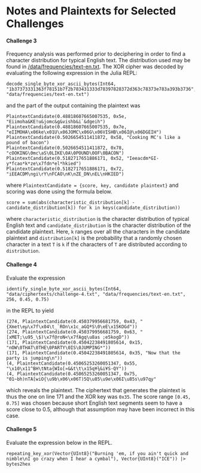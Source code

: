 # Notes and Plaintexts for Selected Challenges

#### Challenge 3
Frequency analysis was performed prior to deciphering in order to find a character distribution for typical English text. The distribution used may be found in [/data/frequencies/text-en.txt](./data/frequencies/text-en.txt). The XOR cipher was decoded by evaluating the following expression in the Julia REPL:

    decode_single_byte_xor_ascii_bytes(Int64, "1b37373331363f78151b7f2b783431333d78397828372d363c78373e783a393b3736", "data/frequencies/text-en.txt")

and the part of the output containing the plaintext was

    PlaintextCandidate(0.48818607665007535, 0x5e, "Eiimoha&KE!u&jomc&g&vishb&i`&dgeih")
    PlaintextCandidate(0.48818607665007535, 0x7e, "eIIMOHA\x06ke\x01U\x06JOMC\x06G\x06VISHB\x06I@\x06DGEIH")
    PlaintextCandidate(0.5026654511411872, 0x58, "Cooking MC's like a pound of bacon")
    PlaintextCandidate(0.5026654511411872, 0x78, "cOOKING\0mc\aS\0LIKE\0A\0POUND\0OF\0BACON")
    PlaintextCandidate(0.5182717651886171, 0x52, "Ieeacdm*GI-y*fcao*k*ze\x7fdn*el*hkied")
    PlaintextCandidate(0.5182717651886171, 0x72, "iEEACDM\ngi\rY\nFCAO\nK\nZE_DN\nEL\nHKIED")

where `PlaintextCandidate = {score, key, candidate plaintext}` and scoring was done using the formula below.

    score = sum(abs(characteristic_distribution[k] - candidate_distribution[k]) for k in keys(candidate_distribution))

where `characteristic_distribution` is the character distribution of typical English text and `candidate_distribution` is the character distribution of the candidate plaintext. Here, `k` ranges over all the characters in the candidate plaintext and `distribution[k]` is the probability that a randomly chosen character in a text `T` is `k` if the characters of `T` are distributed according to `distribution`.

#### Challenge 4
Evaluate the expression

    identify_single_byte_xor_ascii_bytes(Int64, "data/ciphertexts/challenge-4.txt", "data/frequencies/text-en.txt", 256, 0.45, 0.75)

in the REPL to yield

    (274, PlaintextCandidate(0.450379956681759, 0x43, "{Xmet\eµ\x7f\x04\t_`ROn\x1c_aGQªS\0\eE\x15KOGd"))
    (274, PlaintextCandidate(0.450379956681759, 0x63, "[xMET;\u95_\$)\x7f@roN<\x7fAgq\u8as ;e5kogD"))
    (171, PlaintextCandidate(0.45042238491805614, 0x15, "nOW\0THAT\0THE\0PARTY\0IS\0JUMPING*"))
    (171, PlaintextCandidate(0.45042238491805614, 0x35, "Now that the party is jumping\n"))
    (4, PlaintextCandidate(0.45065253260051347, 0x55, "\x10\x11^BH\tNta{WIo[»&&t\t\x15q¥¾&i¥S·QY"))
    (4, PlaintextCandidate(0.45065253260051347, 0x75, "01~bh)nTA[wiO{\u9b\x06\x06T)5Q\u85\u9e\x06I\u85s\u97qy"

which reveals the plaintext. The ciphertext that generates the plaintext is thus the one on line 171 and the XOR key was `0x35`. The score range `[0.45, 0.75]` was chosen because short English text segments seem to have a score close to 0.5, although that assumption may have been incorrect in this case.

#### Challenge 5
Evaluate the expression below in the REPL.

    repeating_key_xor(Vector{UInt8}("Burning 'em, if you ain't quick and nimble\nI go crazy when I hear a cymbal"), Vector{UInt8}("ICE")) |> bytes2hex